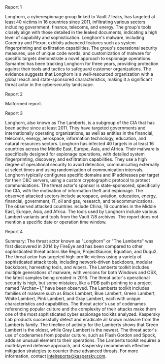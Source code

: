 
Report 1

Longhorn, a cyberespionage group linked to Vault 7 leaks, has targeted at least 40 victims in 16 countries since 2011, infiltrating various sectors including government, finance, telecoms, and energy. The group's tools closely align with those detailed in the leaked documents, indicating a high level of capability and sophistication. Longhorn's malware, including Corentry and Plexor, exhibits advanced features such as system fingerprinting and exfiltration capabilities. The group's operational security measures, use of unique code words, and customization of malware for specific targets demonstrate a novel approach to espionage operations. Symantec has been tracking Longhorn for three years, providing protection against their tools and tactics to safeguard customer organizations. The evidence suggests that Longhorn is a well-resourced organization with a global reach and state-sponsored characteristics, making it a significant threat actor in the cybersecurity landscape.





Report 2

Malformed report.





Report 3

Longhorn, also known as The Lamberts, is a subgroup of the CIA that has been active since at least 2011. They have targeted governments and internationally operating organizations, as well as entities in the financial, telecoms, energy, aerospace, information technology, education, and natural resources sectors. Longhorn has infected 40 targets in at least 16 countries across the Middle East, Europe, Asia, and Africa. Their malware is specifically designed for espionage operations, with detailed system fingerprinting, discovery, and exfiltration capabilities. They use a high degree of operational security to avoid detection, communicating externally at select times and using randomization of communication intervals. Longhorn typically configures specific domains and IP addresses per target for their C&C servers, using a custom cryptographic protocol to protect communications. The threat actor's sponsor is state-sponsored, specifically the CIA, with the motivation of information theft and espionage. The observed attacked sectors include aerospace, aviation, education, energy, financial, government, IT, oil and gas, research, and telecommunications. The observed attacked countries include China, 16 countries in the Middle East, Europe, Asia, and Africa. The tools used by Longhorn include various Lambert variants and tools from the Vault 7/8 archives. The report does not mention a specific date or operation time window.





Report 4

Summary:
The threat actor known as "Longhorn" or "The Lamberts" was first discovered in 2014 by FireEye and has been compared to other sophisticated threat actors like Regin, ProjectSauron, Equation, and Duqu2. The threat actor has targeted high-profile victims using a variety of sophisticated attack tools, including network-driven backdoors, modular backdoors, harvesting tools, and wipers. The Lamberts toolkit includes multiple generations of malware, with versions for both Windows and OSX, the latest samples being created in 2016. The threat actor's operational security is high, but some mistakes, like a PDB path pointing to a project named "Archan~1," have been observed. The Lamberts toolkit includes families of malware such as Black Lambert, Blue Lambert, Green Lambert, White Lambert, Pink Lambert, and Gray Lambert, each with unique characteristics and capabilities. The threat actor's use of codenames referencing popular culture and the complexity of their attacks make them one of the most sophisticated cyber espionage toolkits analyzed. Kaspersky Lab products successfully detect and eradicate all known malware from the Lamberts family. The timeline of activity for the Lamberts shows that Green Lambert is the oldest, while Gray Lambert is the newest. The threat actor's use of codenames from popular culture, such as Flash Gordon and Spock, adds an unusual element to their operations. The Lamberts toolkit requires a multi-layered defense approach, and Kaspersky recommends effective mitigation strategies to counter these advanced threats. For more information, contact intelreports@kaspersky.com.


